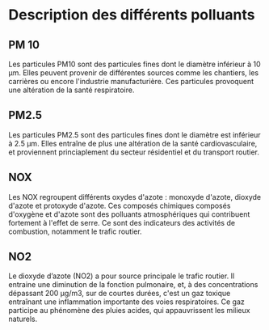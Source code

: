 # Description des différents polluants

## PM 10
Les particules PM10 sont des particules fines dont le diamètre inférieur à 10 µm. Elles peuvent provenir de différentes sources comme les chantiers, les carrières ou encore l'industrie manufacturière. Ces particules provoquent une altération de la santé respiratoire.

## PM2.5
Les particules PM2.5 sont des particules fines dont le diamètre est inférieur à 2.5 µm. Elles entraîne de plus une altération de la santé cardiovasculaire, et proviennent princiaplement du secteur résidentiel et du transport routier.

## NOX
Les NOX regroupent différents oxydes d'azote : monoxyde d'azote, dioxyde d'azote et protoxyde d'azote. Ces composés chimiques composés d'oxygène et d'azote sont des polluants atmosphériques qui contribuent fortement à l'effet de serre. Ce sont des indicateurs des activités de combustion, notamment le trafic routier.

## NO2
Le dioxyde d’azote (NO2) a pour source principale le trafic routier. Il entraine une diminution de la fonction pulmonaire, et, à des concentrations dépassant 200 μg/m3, sur de courtes durées, c'est un gaz toxique entraînant une inflammation importante des voies respiratoires.
Ce gaz participe au phénomène des pluies acides, qui appauvrissent les milieux naturels.
